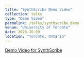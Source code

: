 ```yaml
---
title: "SynthScribe Demo Video"
collection: talks
type: "Demo Video"
permalink: /talks/synthscribe_demo
venue: "University of Toronto"
date: 2023-10-09
location: "Toronto, Ontario"
---
```


[Demo Video for SynthScribe](https://youtu.be/oiZZ1YJ5NAk)
